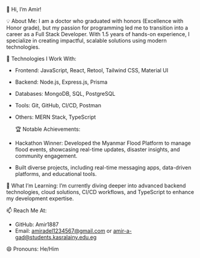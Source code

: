 👋 Hi, I’m Amir!


💡 About Me:
I am a doctor who graduated with honors (Excellence with Honor grade), but my passion for programming led me to transition into a career as a Full Stack Developer. With 1.5 years of hands-on experience, I specialize in creating impactful, scalable solutions using modern technologies.

🌟 Technologies I Work With:
- Frontend: JavaScript, React, Retool, Tailwind CSS, Material UI
- Backend: Node.js, Express.js, Prisma
- Databases: MongoDB, SQL, PostgreSQL
- Tools: Git, GitHub, CI/CD, Postman
- Others: MERN Stack, TypeScript

  🏆 Notable Achievements:
- Hackathon Winner: Developed the Myanmar Flood Platform to manage flood events, showcasing real-time updates, disaster insights, and community engagement.
- Built diverse projects, including real-time messaging apps, data-driven platforms, and educational tools.


🚀 What I’m Learning:
I’m currently diving deeper into advanced backend technologies, cloud solutions, CI/CD workflows, and TypeScript to enhance my development expertise.


📫 Reach Me At:
- GitHub: Amir1887
- Email: amiradel1234567@gmail.com or amir-a-gad@students.kasralainy.edu.eg

  
😄 Pronouns: He/Him



<!---
Amir1887/Amir1887 is a ✨ special ✨ repository because its `README.md` (this file) appears on your GitHub profile.
You can click the Preview link to take a look at your changes.
--->
